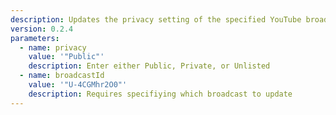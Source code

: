 ```yaml
---
description: Updates the privacy setting of the specified YouTube broadcast
version: 0.2.4
parameters:
  - name: privacy
    value: '"Public"'
    description: Enter either Public, Private, or Unlisted
  - name: broadcastId
    value: '"U-4CGMhr2O0"'
    description: Requires specifiying which broadcast to update
---
```

